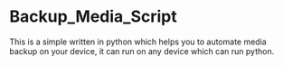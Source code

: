 # Backup_Media_Script
This is a simple written in python which helps you to automate media backup on your device, it can run on any device which can run python.
